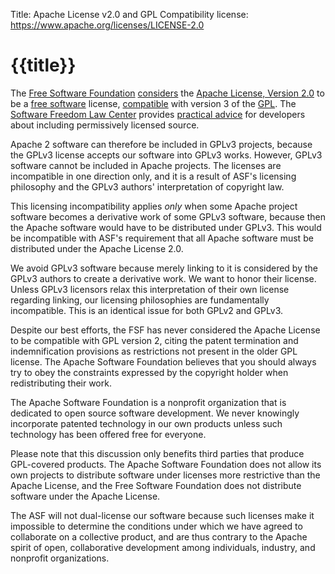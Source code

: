 Title: Apache License v2.0 and GPL Compatibility
license: https://www.apache.org/licenses/LICENSE-2.0

# {{title}}

The [Free Software Foundation](http://www.fsf.org/) 
[considers](http://www.fsf.org/licensing/licenses/#apache2) the [Apache
License, Version 2.0](/licenses/LICENSE-2.0) to be a
[free software](http://www.gnu.org/philosophy/free-sw.html) license,
[compatible](http://www.gnu.org/licenses/license-list.html#GPLCompatibleLicenses) with
version 3 of the [GPL](http://www.fsf.org/licensing/licenses/gpl.html). The
[Software Freedom Law Center](http://www.softwarefreedom.org/) provides
[practical
advice](http://www.softwarefreedom.org/resources/2007/gpl-non-gpl-collaboration.html)
for developers about including permissively licensed source.

Apache 2 software can therefore be included in GPLv3 projects, because the
GPLv3 license accepts our software into GPLv3 works. However, GPLv3
software cannot be included in Apache projects. The licenses are
incompatible in one direction only, and it is a result of ASF's licensing
philosophy and the GPLv3 authors' interpretation of copyright law.

This licensing incompatibility applies *only* when some Apache project
software becomes a derivative work of some GPLv3 software, because then the
Apache software would have to be distributed under GPLv3. This would be
incompatible with ASF's requirement that all Apache software must be
distributed under the Apache License 2.0.

We avoid GPLv3 software because merely linking to it is considered by the
GPLv3 authors to create a derivative work. We want to honor their license.
Unless GPLv3 licensors relax this interpretation of their own license
regarding linking, our licensing philosophies are fundamentally
incompatible. This is an identical issue for both GPLv2 and GPLv3.

Despite our best efforts, the FSF has never considered the Apache License
to be compatible with GPL version 2, citing the patent termination and
indemnification provisions as restrictions not present in the older GPL
license. The Apache Software Foundation believes that you should always try
to obey the constraints expressed by the copyright holder when
redistributing their work.

The Apache Software Foundation is a nonprofit organization that is
dedicated to open source software development. We never knowingly
incorporate patented technology in our own products unless such technology
has been offered free for everyone.

Please note that this discussion only benefits third parties that produce
GPL-covered products. The Apache Software Foundation does not allow its own
projects to distribute software under licenses more restrictive than the
Apache License, and the Free Software Foundation does not distribute
software under the Apache License.

The ASF will not dual-license our software because such licenses make it
impossible to determine the conditions under which we have agreed to
collaborate on a collective product, and are thus contrary to the Apache
spirit of open, collaborative development among individuals, industry, and
nonprofit organizations.

